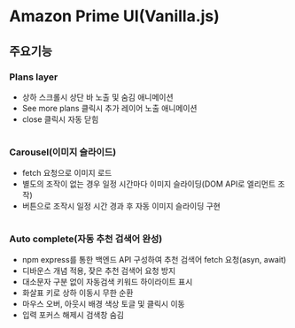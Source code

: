 # Amazon Prime UI(Vanilla.js)

## 주요기능

### Plans layer

- 상하 스크롤시 상단 바 노출 및 숨김 애니메이션
- See more plans 클릭시 추가 레이어 노출 애니메이션
- close 클릭시 자동 닫힘

<img src="https://user-images.githubusercontent.com/38235501/57755668-6c415c80-772c-11e9-895a-c3ed981c6d91.gif" alt="">

### Carousel(이미지 슬라이드)

- fetch 요청으로 이미지 로드
- 별도의 조작이 없는 경우 일정 시간마다 이미지 슬라이딩(DOM API로 엘리먼트 조작)
- 버튼으로 조작시 일정 시간 경과 후  자동 이미지 슬라이딩 구현

<img src="https://user-images.githubusercontent.com/38235501/57755898-fdb0ce80-772c-11e9-9da3-27dc0cd0b1af.gif" alt="">

### Auto complete(자동 추천 검색어 완성)

- npm express를 통한 백엔드 API 구성하여 추천 검색어 fetch 요청(asyn, await)
- 디바운스 개념 적용, 잦은 추천 검색어 요청 방지
- 대소문자 구분 없이 자동검색 키워드 하이라이트 표시
- 화살표 키로 상하 이동시 무한 순환
- 마우스 오버, 아웃시 배경 색상 토글 및 클릭시 이동
- 입력 포커스 해제시 검색창 숨김

<img src="https://user-images.githubusercontent.com/38235501/57755379-c8f04780-772b-11e9-8021-483952ac0fd8.gif" alt="">
